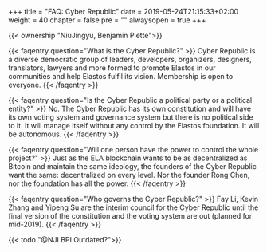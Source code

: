 +++
title = "FAQ: Cyber Republic"
date = 2019-05-24T21:15:33+02:00
weight = 40
chapter = false
pre = ""
alwaysopen = true
+++ 

{{< ownership "NiuJingyu, Benjamin Piette">}}

{{< faqentry question="What is the Cyber Republic?" >}}
Cyber Republic is a diverse democratic group of leaders, developers, organizers, designers, translators, lawyers and more formed to promote Elastos in our communities and help Elastos fulfil its vision. Membership is open to everyone.
{{< /faqentry >}}

{{< faqentry question="Is the Cyber Republic a political party or a political entity?" >}}
No. The Cyber Republic has its own constitution and will have its own voting system and governance system but there is no political side to it. It will manage itself without any control by the Elastos foundation. It will be autonomous.
{{< /faqentry >}}

{{< faqentry question="Will one person have the power to control the whole project?" >}}
Just as the ELA blockchain wants to be as decentralized as Bitcoin and maintain the same ideology, the founders of the Cyber Republic  want the same: decentralized on every level. Nor the founder Rong Chen, nor the foundation has all the power.
{{< /faqentry >}}

{{< faqentry question="Who governs the Cyber Republic?" >}}
Fay Li, Kevin Zhang and Yipeng Su are the interim council for the Cyber Republic until the final version of the constitution and the voting system are out (planned for mid-2019).
{{< /faqentry >}}

{{< todo "@NJI BPI Outdated?">}}
